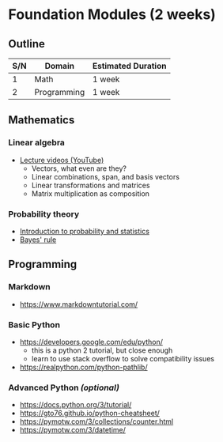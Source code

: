 #   Foundation Modules (2 weeks)

##  Outline
| S/N | Domain      | Estimated Duration |
| --- | ----------- | ------------------ |
| 1   | Math        | 1 week             |
| 2   | Programming | 1 week             |


##  Mathematics

### Linear algebra
*   [Lecture videos (YouTube)](https://www.youtube.com/playlist?list=PLZHQObOWTQDPD3MizzM2xVFitgF8hE_ab)
    *   Vectors, what even are they?
    *   Linear combinations, span, and basis vectors
    *   Linear transformations and matrices
    *   Matrix multiplication as composition

### Probability theory
*   [Introduction to probability and statistics](https://seeing-theory.brown.edu/index.html)
*   [Bayes' rule](https://arbital.com/p/bayes_rule/?l=693)


##  Programming

### Markdown
*   https://www.markdowntutorial.com/

### Basic Python
*   https://developers.google.com/edu/python/
    *   this is a python 2 tutorial, but close enough
    *   learn to use stack overflow to solve compatibility issues
*   https://realpython.com/python-pathlib/

### Advanced Python *(optional)*
*   https://docs.python.org/3/tutorial/
*   https://gto76.github.io/python-cheatsheet/
*   https://pymotw.com/3/collections/counter.html
*   https://pymotw.com/3/datetime/

